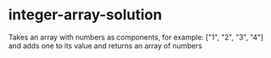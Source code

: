 # integer-array-solution
Takes an array with numbers as components, for example: ["1", "2", "3", "4"] and adds one to its value and returns an array of numbers
